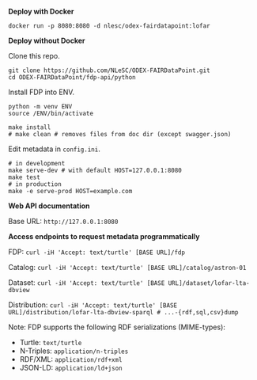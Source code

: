 **Deploy with Docker**

`docker run -p 8080:8080 -d nlesc/odex-fairdatapoint:lofar`

**Deploy without Docker**

Clone this repo.

```
git clone https://github.com/NLeSC/ODEX-FAIRDataPoint.git
cd ODEX-FAIRDataPoint/fdp-api/python
```

Install FDP into ENV.

```
python -m venv ENV
source /ENV/bin/activate

make install
# make clean # removes files from doc dir (except swagger.json)
```

Edit metadata in `config.ini`.

```
# in development
make serve-dev # with default HOST=127.0.0.1:8080
make test
# in production
make -e serve-prod HOST=example.com
```

**Web API documentation**

Base URL: `http://127.0.0.1:8080`

**Access endpoints to request metadata programmatically**

FDP: `curl -iH 'Accept: text/turtle' [BASE URL]/fdp`

Catalog: `curl -iH 'Accept: text/turtle' [BASE URL]/catalog/astron-01`

Dataset: `curl -iH 'Accept: text/turtle' [BASE URL]/dataset/lofar-lta-dbview`

Distribution: `curl -iH 'Accept: text/turtle' [BASE URL]/distribution/lofar-lta-dbview-sparql # ...-{rdf,sql,csv}dump`

Note: FDP supports the following RDF serializations (MIME-types):
* Turtle: `text/turtle`
* N-Triples: `application/n-triples`
* RDF/XML: `application/rdf+xml`
* JSON-LD: `application/ld+json`

